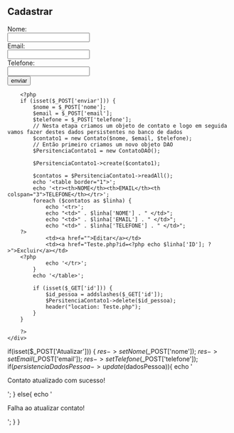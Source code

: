 <?php
include_once("Contato.php");
include_once("ContatoDAO.php");
include_once("PdoConexao.php");
?>
<!DOCTYPE html>
<html lang="en">

<head>
    <meta charset="UTF-8">
    <meta http-equiv="X-UA-Compatible" content="IE=edge">
    <meta name="viewport" content="width=device-width, initial-scale=1.0">
    <title>Document</title>
    <link rel="stylesheet" href="style.css">
</head>

<body>
    <div id="esquerda">
        <form method="post">
            <h2>Cadastrar</h2>
            <label for="nome">Nome:</label>
            <br>
            <input type="text" name="nome" id="nome">
            <br>
            <label for="email">Email:</label>
            <br>
            <input type="text" name="email" id="email">
            <br>
            <label for="telefone">Telefone:</label>
            <br>
            <input type="text" name="telefone" id="telefone">
            <br>
            <input type="submit" value="enviar" name="enviar">
        </form>
    </div>
    <div id="direita">



        <?php
        if (isset($_POST['enviar'])) {
            $nome = $_POST['nome'];
            $email = $_POST['email'];
            $telefone = $_POST['telefone'];
            // Nesta etapa criamos um objeto de contato e logo em seguida vamos fazer destes dados persistentes no banco de dados
            $contato1 = new Contato($nome, $email, $telefone);
            // Então primeiro criamos um novo objeto DAO
            $PersitenciaContato1 = new ContatoDAO();

            $PersitenciaContato1->create($contato1);

            $contatos = $PersitenciaContato1->readAll();
            echo '<table border="1">';
            echo '<tr><th>NOME</th><th>EMAIL</th><th colspan="3">TELEFONE</th></tr>';
            foreach ($contatos as $linha) {
                echo '<tr>';
                echo "<td>" . $linha['NOME'] . " </td>";
                echo "<td>" . $linha['EMAIL'] . " </td>";
                echo "<td>" . $linha['TELEFONE'] . " </td>";
        ?>
                <td><a href="">Editar</a></td>
                <td><a href="Teste.php?id=<?php echo $linha['ID']; ?>">Excluir</a></td>
        <?php
                echo '</tr>';
            }
            echo '</table>';

            if (isset($_GET['id'])) {
                $id_pessoa = addslashes($_GET['id']);
                $PersitenciaContato1->delete($id_pessoa);
                header("location: Teste.php");
            }
        }

        ?>
    </div>
</body>

if(isset($_POST['Atualizar']))
        {
            $res->setNome($_POST['nome']);
            $res->setEmail($_POST['email']);
            $res->setTelefone($_POST['telefone']);
            if($persistenciaDadosPessoa->update($dadosPessoa)){
                echo '<p>Contato atualizado com sucesso!</p>';
            }
            else{
                echo '<p>Falha ao atualizar contato!</p>';
            }
        }